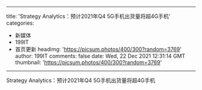 
---
title: 'Strategy Analytics：预计2021年Q4 5G手机出货量将超4G手机'
categories: 
 - 新媒体
 - 199IT
 - 首页更新
headimg: 'https://picsum.photos/400/300?random=3769'
author: 199IT
comments: false
date: Wed, 22 Dec 2021 12:31:14 GMT
thumbnail: 'https://picsum.photos/400/300?random=3769'
---

<div>   
Strategy Analytics：预计2021年Q4 5G手机出货量将超4G手机  
</div>
            